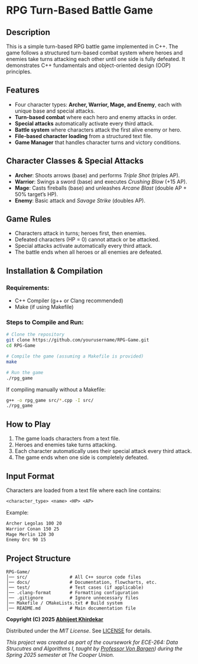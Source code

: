# RPG Turn-Based Battle Game

## Description
This is a simple turn-based RPG battle game implemented in C++. The game follows a structured turn-based combat system where heroes and enemies take turns attacking each other until one side is fully defeated. It demonstrates C++ fundamentals and object-oriented design (OOP) principles.

## Features
- Four character types: **Archer, Warrior, Mage, and Enemy**, each with unique base and special attacks.
- **Turn-based combat** where each hero and enemy attacks in order.
- **Special attacks** automatically activate every third attack.
- **Battle system** where characters attack the first alive enemy or hero.
- **File-based character loading** from a structured text file.
- **Game Manager** that handles character turns and victory conditions.

## Character Classes & Special Attacks
- **Archer**: Shoots arrows (base) and performs *Triple Shot* (triples AP).
- **Warrior**: Swings a sword (base) and executes *Crushing Blow* (+15 AP).
- **Mage**: Casts fireballs (base) and unleashes *Arcane Blast* (double AP + 50% target’s HP).
- **Enemy**: Basic attack and *Savage Strike* (doubles AP).

## Game Rules
- Characters attack in turns; heroes first, then enemies.
- Defeated characters (HP = 0) cannot attack or be attacked.
- Special attacks activate automatically every third attack.
- The battle ends when all heroes or all enemies are defeated.

## Installation & Compilation
### Requirements:
- C++ Compiler (g++ or Clang recommended)
- Make (if using Makefile)

### Steps to Compile and Run:
```sh
# Clone the repository
git clone https://github.com/yourusername/RPG-Game.git
cd RPG-Game

# Compile the game (assuming a Makefile is provided)
make

# Run the game
./rpg_game
```
If compiling manually without a Makefile:
```sh
g++ -o rpg_game src/*.cpp -I src/
./rpg_game
```

## How to Play
1. The game loads characters from a text file.
2. Heroes and enemies take turns attacking.
3. Each character automatically uses their special attack every third attack.
4. The game ends when one side is completely defeated.

## Input Format
Characters are loaded from a text file where each line contains:
```txt
<character_type> <name> <HP> <AP>
```
Example:
```txt
Archer Legolas 100 20
Warrior Conan 150 25
Mage Merlin 120 30
Enemy Orc 90 15
```

## Project Structure
```
RPG-Game/
│── src/                # All C++ source code files
│── docs/               # Documentation, flowcharts, etc.
│── test/               # Test cases (if applicable)
│── .clang-format       # Formatting configuration
│── .gitignore          # Ignore unnecessary files
│── Makefile / CMakeLists.txt # Build system
│── README.md           # Main documentation file
```

**Copyright (C) 2025 [Abhijeet Khirdekar](https://github.com/akhirdekar)**

Distributed under the *MIT License*. See [LICENSE](https://github.com/akhirdekar/ece-264/blob/main/LICENSE) for details.

*This project was created as part of the coursework for *ECE-264: Data Strucutres and Algorithms I*, taught by [Professor Von Bargen](https://github.com/cdvonbargen)) during the Spring 2025 semester at The Cooper Union.*

